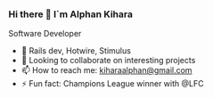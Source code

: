 ### Hi there 👋 I`m Alphan Kihara 
 Software Developer

- 🔭 Rails dev, Hotwire, Stimulus
- 👯 Looking to collaborate on interesting projects
- 📫 How to reach me: kiharaalphan@gmail.com
- ⚡ Fun fact: Champions League winner with @LFC
<!--
**Kihara-Kamotho/Kihara-Kamotho** is a ✨ _special_ ✨ repository because its `README.md` (this file) appears on your GitHub profile.

Here are some ideas to get you started:

- 🔭 I’m currently working on ...
- 🌱 I’m currently learning ...
- 👯 I’m looking to collaborate on ...
- 🤔 I’m looking for help with ...
- 💬 Ask me about ...
- 📫 How to reach me: ...
- 😄 Pronouns: ...
- ⚡ Fun fact: ...
-->
